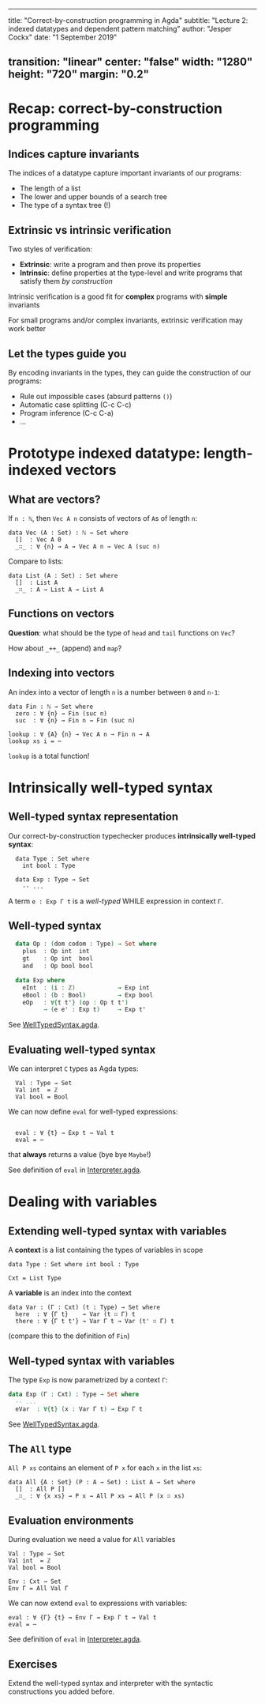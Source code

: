 
---
title: "Correct-by-construction programming in Agda"
subtitle: "Lecture 2: indexed datatypes and dependent pattern matching"
author: "Jesper Cockx"
date: "1 September 2019"

transition: "linear"
center: "false"
width: "1280"
height: "720"
margin: "0.2"
---



# Recap: correct-by-construction programming

## Indices capture invariants

The indices of a datatype capture important invariants of our programs:

* The length of a list
* The lower and upper bounds of a search tree
* The type of a syntax tree (!)

## Extrinsic vs intrinsic verification

Two styles of verification:

* **Extrinsic**: write a program and then prove its properties
* **Intrinsic**: define properties at the type-level and write programs that satisfy them *by construction*

Intrinsic verification is a good fit for **complex** programs with **simple** invariants

For small programs and/or complex invariants, extrinsic verification may work better

## Let the types guide you

By encoding invariants in the types, they can guide the construction of our programs:

* Rule out impossible cases (absurd patterns `()`)
* Automatic case splitting (C-c C-c)
* Program inference (C-c C-a)
* ...

# Prototype indexed datatype: length-indexed vectors

## What are vectors?

<!--
```
open import Data.Bool using (Bool; true; false)
open import Data.Nat using (ℕ; zero; suc)
open import Data.Integer using (ℤ)

postulate
  ⋯ : ∀ {ℓ} {A : Set ℓ} → A
```
-->

If `n : ℕ`, then `Vec A n` consists of vectors of `A`s of length `n`:
```
data Vec (A : Set) : ℕ → Set where
  []  : Vec A 0
  _∷_ : ∀ {n} → A → Vec A n → Vec A (suc n)
```

Compare to lists:
```
data List (A : Set) : Set where
  []  : List A
  _∷_ : A → List A → List A
```

## Functions on vectors

**Question**: what should be the type of `head` and `tail` functions on `Vec`?

How about `_++_` (append) and `map`?

## Indexing into vectors

An index into a vector of length `n` is a number between `0` and `n-1`:
```
data Fin : ℕ → Set where
  zero : ∀ {n} → Fin (suc n)
  suc  : ∀ {n} → Fin n → Fin (suc n)

lookup : ∀ {A} {n} → Vec A n → Fin n → A
lookup xs i = ⋯
```
`lookup` is a total function!

# Intrinsically well-typed syntax

## Well-typed syntax representation

Our correct-by-construction typechecker produces **intrinsically well-typed syntax**:

<!--
```
module V1 where
```
-->

```
  data Type : Set where
    int bool : Type

  data Exp : Type → Set
    -- ...
```

A term `e : Exp Γ t` is a *well-typed* WHILE expression in context `Γ`.

## Well-typed syntax

```agda
  data Op : (dom codom : Type) → Set where
    plus  : Op int  int
    gt    : Op int  bool
    and   : Op bool bool

  data Exp where
    eInt  : (i : ℤ)            → Exp int
    eBool : (b : Bool)         → Exp bool
    eOp   : ∀{t t'} (op : Op t t')
          → (e e' : Exp t)     → Exp t'
```

See
[WellTypedSyntax.agda](https://jespercockx.github.io/ohrid19-agda/src/V1/html/V1.WellTypedSyntax.html).

## Evaluating well-typed syntax

We can interpret `C` types as Agda types:
```
  Val : Type → Set
  Val int  = ℤ
  Val bool = Bool
```

We can now define `eval` for well-typed expressions:

```

  eval : ∀ {t} → Exp t → Val t
  eval = ⋯
```
that **always** returns a value (bye bye `Maybe`!)

See definition of `eval` in
[Interpreter.agda](https://jespercockx.github.io/ohrid19-agda/src/V1/html/V1.Interpreter.html).

# Dealing with variables

## Extending well-typed syntax with variables

A **context** is a list containing the types of variables in scope
```
data Type : Set where int bool : Type

Cxt = List Type
```

A **variable** is an index into the context
```
data Var : (Γ : Cxt) (t : Type) → Set where
  here  : ∀ {Γ t}    → Var (t ∷ Γ) t
  there : ∀ {Γ t t'} → Var Γ t → Var (t' ∷ Γ) t
```
(compare this to the definition of `Fin`)

## Well-typed syntax with variables

The type `Exp` is now parametrized by a context `Γ`:

```agda
data Exp (Γ : Cxt) : Type → Set where
  -- ...
  eVar  : ∀{t} (x : Var Γ t) → Exp Γ t
```
See [WellTypedSyntax.agda](https://jespercockx.github.io/ohrid19-agda/src/V2/html/V2.WellTypedSyntax.html).

## The `All` type

`All P xs` contains an element of `P x` for each `x` in the list `xs`:

```
data All {A : Set} (P : A → Set) : List A → Set where
  []  : All P []
  _∷_ : ∀ {x xs} → P x → All P xs → All P (x ∷ xs)
```

## Evaluation environments

During evaluation we need a value for `All` variables
```
Val : Type → Set
Val int  = ℤ
Val bool = Bool

Env : Cxt → Set
Env Γ = All Val Γ
```

We can now extend `eval` to expressions with variables:

```
eval : ∀ {Γ} {t} → Env Γ → Exp Γ t → Val t
eval = ⋯
```

See definition of `eval` in [Interpreter.agda](https://jespercockx.github.io/ohrid19-agda/src/V2/html/V2.Interpreter.html).

## Exercises

Extend the well-typed syntax and interpreter with the syntactic
constructions you added before.
